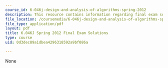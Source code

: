 ```yaml
---
course_id: 6-046j-design-and-analysis-of-algorithms-spring-2012
description: This resource contains information regarding final exam solutions.
file_location: /coursemedia/6-046j-design-and-analysis-of-algorithms-spring-2012/0d3dec89a1dbea4296318592a9bf086a_MIT6_046JS12_final_sol.pdf
file_type: application/pdf
layout: pdf
title: 6.046J Spring 2012 Final Exam Solutions
type: course
uid: 0d3dec89a1dbea4296318592a9bf086a

---
```

None